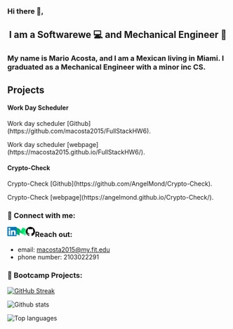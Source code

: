 ### Hi there 👋,

<h2 align="center">
I am a Softwarewe 💻 and Mechanical Engineer 🚀
</h2> 



### My name is Mario Acosta, and I am a Mexican living in Miami. I graduated as a Mechanical Engineer with a minor inc CS. 


## Projects
#### Work Day Scheduler
<p> Work day scheduler [Github](https://github.com/macosta2015/FullStackHW6). </p>
<p> Work day scheduler [webpage](https://macosta2015.github.io/FullStackHW6/). </p>

#### Crypto-Check
<p> Crypto-Check [Github](https://github.com/AngelMond/Crypto-Check). </p>
<p> Crypto-Check [webpage](https://angelmond.github.io/Crypto-Check/). </p>



<!-- **macosta2015/macosta2015** is a ✨ _special_ ✨ repository because its `README.md` (this file) appears on your GitHub profile.
 -->
 
 
 
### 🤝 Connect with me:

<a href="https://www.linkedin.com/in/mario-acosta-b4337512a/"><img align="left" src="https://raw.githubusercontent.com/macosta2015/macosta2015/main/images/linkedin.svg" alt="Mario Acosta  | LinkedIn" width="21px"/></a>

<a href="https://marioacosta.medium.com/"><img align="left" src="https://raw.githubusercontent.com/macosta2015/macosta2015/main/images/medium.svg" alt="Mario Acosta  | Medium" width="21px"/></a>

<a href="https://github.com/macosta2015?tab=repositories"><img align="left" src="https://raw.githubusercontent.com/macosta2015/macosta2015/main/images/github.svg" alt="Mario Acosta | Gitgub" width="21px"/></a>
 
<!-- <a href="https://github.com/macosta2015?tab=repositories"><img align="left" src="https://raw.githubusercontent.com/macosta2015/macosta2015/main/images/instagram.svg" alt="Mario Acosta | Gitgub" width="21px"/></a> -->

 <p>  </p>
 
 
 ### Reach out: 
 
-  email: macosta2015@my.fit.edu
-  phone number: 2103022291

 

### 🔭 Bootcamp Projects:
 


[![GitHub Streak](http://github-readme-streak-stats.herokuapp.com?user=macosta2015&theme=synthwave&date_format=M%20j%5B%2C%20Y%5D)](https://git.io/streak-stats)

<!-- Here are some ideas to get you started:


- 🔭 I’m currently working on ...
- 🌱 I’m currently learning ...
- 👯 I’m looking to collaborate on ...
- 🤔 I’m looking for help with ...
- 💬 Ask me about ...
- 📫 How to reach me: ...
- 😄 Pronouns: ...
- ⚡ Fun fact: ... -->

![Github stats](https://github-readme-stats.vercel.app/api?username=macosta2015&count_private=true&show_icons=true&theme=radical)

![Top languages](https://github-readme-stats.vercel.app/api/top-langs/?username=macosta2015&show_icons=true&theme=radical)
